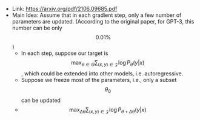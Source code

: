 - Link: https://arxiv.org/pdf/2106.09685.pdf
- Main Idea: Assume that in each gradient step, only a few number of parameters are updated. (According to the original paper, for GPT-3, this number can be only $$0.01\%$$)
	- In each step, suppose our target is $$\max_{\theta\in\Theta}\sum_{(x, y)\in \mathcal{Z}}\log P_{\theta}( y\vert x)$$, which could be extended into other models, i.e. autoregressive.
	- Suppose we freeze most of the parameters, i.e., only a subset $$\theta_0$$ can be updated
	- $$\max_{\Delta\theta}\sum_{(x, y)\in \mathcal{Z}}\log P_{\theta+\Delta\theta}( y\vert x)$$